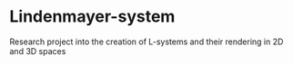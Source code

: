 Lindenmayer-system
==================

Research project into the creation of L-systems and their rendering in 2D and 3D spaces